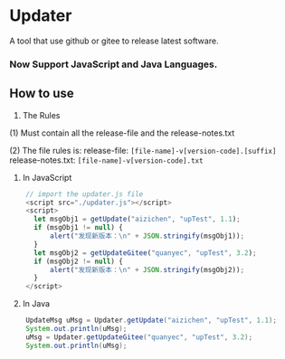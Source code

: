 # Updater
A tool that use github or gitee to release latest software.
### Now Support  JavaScript and Java Languages.

## How to use
1. The Rules

(1) Must contain all the release-file and the release-notes.txt

(2) The file rules is:
    release-file: `[file-name]-v[version-code].[suffix]`
    release-notes.txt: `[file-name]-v[version-code].txt`
1. In JavaScript
```javascript
    // import the updater.js file
    <script src="./updater.js"></script>
    <script>
      let msgObj1 = getUpdate("aizichen", "upTest", 1.1);
      if (msgObj1 != null) {
          alert("发现新版本：\n" + JSON.stringify(msgObj1));
      }
      let msgObj2 = getUpdateGitee("quanyec", "upTest", 3.2);
      if (msgObj2 != null) {
          alert("发现新版本：\n" + JSON.stringify(msgObj2));
      }
    </script>
````
2. In Java
```java
    UpdateMsg uMsg = Updater.getUpdate("aizichen", "upTest", 1.1);
    System.out.println(uMsg);
    uMsg = Updater.getUpdateGitee("quanyec", "upTest", 3.2);
    System.out.println(uMsg);
```
